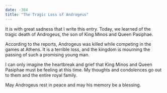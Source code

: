 ```yaml
---
date: -384
title: "The Tragic Loss of Androgeus"
---
```


It is with great sadness that I write this entry. Today, we learned of the tragic death of Androgeus, the son of King Minos and Queen Pasiphae.

According to the reports, Androgeus was killed while competing in the games at Athens. It is a terrible loss, and the kingdom is mourning the passing of such a promising young man.

I can only imagine the heartbreak and grief that King Minos and Queen Pasiphae must be feeling at this time. My thoughts and condolences go out to them and the entire royal family.

May Androgeus rest in peace and may his memory be a blessing.
